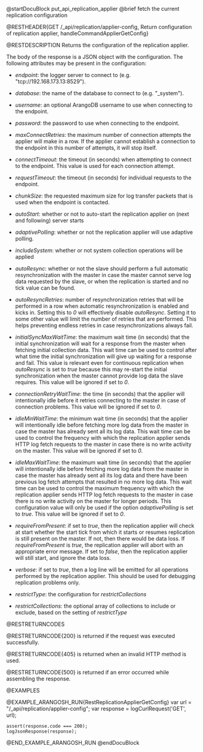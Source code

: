 
@startDocuBlock put_api_replication_applier
@brief fetch the current replication configuration

@RESTHEADER{GET /_api/replication/applier-config, Return configuration of replication applier, handleCommandApplierGetConfig}

@RESTDESCRIPTION
Returns the configuration of the replication applier.

The body of the response is a JSON object with the configuration. The
following attributes may be present in the configuration:

- *endpoint*: the logger server to connect to (e.g. "tcp://192.168.173.13:8529").

- *database*: the name of the database to connect to (e.g. "_system").

- *username*: an optional ArangoDB username to use when connecting to the endpoint.

- *password*: the password to use when connecting to the endpoint.

- *maxConnectRetries*: the maximum number of connection attempts the applier
  will make in a row. If the applier cannot establish a connection to the
  endpoint in this number of attempts, it will stop itself.

- *connectTimeout*: the timeout (in seconds) when attempting to connect to the
  endpoint. This value is used for each connection attempt.

- *requestTimeout*: the timeout (in seconds) for individual requests to the endpoint.

- *chunkSize*: the requested maximum size for log transfer packets that
  is used when the endpoint is contacted.

- *autoStart*: whether or not to auto-start the replication applier on
  (next and following) server starts

- *adaptivePolling*: whether or not the replication applier will use
  adaptive polling.

- *includeSystem*: whether or not system collection operations will be applied

- *autoResync*: whether or not the slave should perform a full automatic
  resynchronization with the master in case the master cannot serve log data
  requested by the slave, or when the replication is started and no tick
  value
  can be found.

- *autoResyncRetries*: number of resynchronization retries that will be performed
  in a row when automatic resynchronization is enabled and kicks in. Setting this
  to *0* will effectively disable *autoResync*. Setting it to some other value
  will limit the number of retries that are performed. This helps preventing endless
  retries in case resynchronizations always fail.

- *initialSyncMaxWaitTime*: the maximum wait time (in seconds) that the initial
  synchronization will wait for a response from the master when fetching initial
  collection data.
  This wait time can be used to control after what time the initial synchronization
  will give up waiting for a response and fail. This value is relevant even
  for continuous replication when *autoResync* is set to *true* because this
  may re-start the initial synchronization when the master cannot provide
  log data the slave requires.
  This value will be ignored if set to *0*.

- *connectionRetryWaitTime*: the time (in seconds) that the applier will
  intentionally idle before it retries connecting to the master in case of
  connection problems.
  This value will be ignored if set to *0*.

- *idleMinWaitTime*: the minimum wait time (in seconds) that the applier will
  intentionally idle before fetching more log data from the master in case
  the master has already sent all its log data. This wait time can be used
  to control the frequency with which the replication applier sends HTTP log
  fetch requests to the master in case there is no write activity on the master.
  This value will be ignored if set to *0*.

- *idleMaxWaitTime*: the maximum wait time (in seconds) that the applier will
  intentionally idle before fetching more log data from the master in case the
  master has already sent all its log data and there have been previous log
  fetch attempts that resulted in no more log data. This wait time can be used
  to control the maximum frequency with which the replication applier sends HTTP
  log fetch requests to the master in case there is no write activity on the
  master for longer periods. This configuration value will only be used if the
  option *adaptivePolling* is set to *true*.
  This value will be ignored if set to *0*.

- *requireFromPresent*: if set to *true*, then the replication applier will check
  at start whether the start tick from which it starts or resumes replication is
  still present on the master. If not, then there would be data loss. If
  *requireFromPresent* is *true*, the replication applier will abort with an
  appropriate error message. If set to *false*, then the replication applier will
  still start, and ignore the data loss.

- *verbose*: if set to *true*, then a log line will be emitted for all operations
  performed by the replication applier. This should be used for debugging
  replication
  problems only.

- *restrictType*: the configuration for *restrictCollections*

- *restrictCollections*: the optional array of collections to include or exclude,
  based on the setting of *restrictType*

@RESTRETURNCODES

@RESTRETURNCODE{200}
is returned if the request was executed successfully.

@RESTRETURNCODE{405}
is returned when an invalid HTTP method is used.

@RESTRETURNCODE{500}
is returned if an error occurred while assembling the response.

@EXAMPLES

@EXAMPLE_ARANGOSH_RUN{RestReplicationApplierGetConfig}
    var url = "/_api/replication/applier-config";
    var response = logCurlRequest('GET', url);

    assert(response.code === 200);
    logJsonResponse(response);
@END_EXAMPLE_ARANGOSH_RUN
@endDocuBlock

